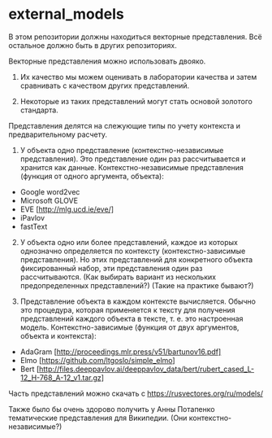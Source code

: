 # external_models

В этом репозитории должны находиться векторные представления. Всё остальное должно быть в других репозиториях.

Векторные представления можно использовать двояко.

1. Их качество мы можем оценивать в лаборатории качества и затем сравнивать с качеством других представлений.

2. Некоторые из таких представлений могут стать основой золотого стандарта.

Представления делятся на слежующие типы по учету контекста и предварительному расчету.

1. У объекта одно представление (контекстно-независимые представления). Это представление один раз рассчитывается и хранится как данные. Контекстно-независимые представления (функция от одного аргумента, объекта):
- Google word2vec
- Microsoft GLOVE
- EVE [http://mlg.ucd.ie/eve/]
- iPavlov
- fastText

2. У объекта одно или более представлений, каждое из которых однозначно определяется по контексту (контекстно-зависимые представления). Но этих представлений для конкретного объекта фиксированный набор, эти представления один раз рассчитываются. (Как выбирать вариант из нескольких предопределенных представлений?) (Такие на практике бывают?)

3. Представление объекта в каждом контексте вычисляется. Обычно это процедура, которая применяется к тексту для получения представлений каждого объекта в тексте, т. е. это настроенная модель. Контекстно-зависимые (функция от двух аргументов, объекта и контекста):
- AdaGram [http://proceedings.mlr.press/v51/bartunov16.pdf]
- Elmo [https://github.com/ltgoslo/simple_elmo]
- Bert [http://files.deeppavlov.ai/deeppavlov_data/bert/rubert_cased_L-12_H-768_A-12_v1.tar.gz]

Часть представлений можно скачать с https://rusvectores.org/ru/models/

Также было бы очень здорово получить у Анны Потапенко тематические представления для Википедии. (Они контекстно-независимые?)
